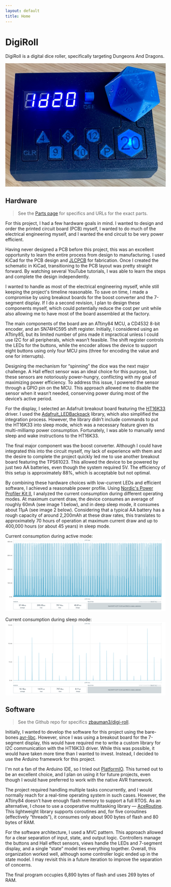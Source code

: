 ```yaml
---
layout: default
title: Home
---
```


# DigiRoll

DigiRoll is a digital dice roller, specifically targeting Dungeons And Dragons.

<img src="./assets/media/assembled/front-on.jpeg" class="img-full" />

## Hardware

> See the [Parts page](./parts) for specifics and URLs for the exact parts.

For this project, I had a few hardware goals in mind. I wanted to design and order the printed circuit board (PCB) myself, I wanted to do much of the electrical engineering myself, and I wanted the end circuit to be very power efficient.

Having never designed a PCB before this project, this was an excellent opportunity to learn the entire process from design to manufacturing. I used KiCad for the PCB design and [JLCPCB](https://jlcpcb.com/) for fabrication. Once I created the schematic in KiCad, transitioning to the PCB layout was pretty straight forward. By watching several YouTube tutorials, I was able to learn the steps and complete the design independently.

I wanted to handle as most of the electrical engineering myself, while still keeping the project's timeline reasonable. To save on time, I made a compromise by using breakout boards for the boost converter and the 7-segment display. If I do a second revision, I plan to design these components myself, which could potentially reduce the cost per unit while also allowing me to have most of the board assembled at the factory.

The main components of the board are an ATtiny84 MCU, a CD4532 8-bit encoder, and an SN74HC595 shift register. Initially, I considered using an ATtiny85, but its limited number of pins made it impractical unless I could use I2C for all peripherals, which wasn’t feasible. The shift register controls the LEDs for the buttons, while the encoder allows the device to support eight buttons using only four MCU pins (three for encoding the value and one for interrupts).

Designing the mechanism for “spinning” the dice was the next major challenge. A Hall effect sensor was an ideal choice for this purpose, but these sensors are notoriously power-hungry, conflicting with my goal of maximizing power efficiency. To address this issue, I powered the sensor through a GPIO pin on the MCU. This approach allowed me to disable the sensor when it wasn’t needed, conserving power during most of the device’s active period.

For the display, I selected an Adafruit breakout board featuring the [HT16K33](https://www.holtek.com/page/vg/HT16K33A) driver. I used the [Adafruit_LEDBackpack](https://github.com/adafruit/Adafruit_LED_Backpack) library, which also simplified the integration process. However, the library didn’t include commands to put the HT16K33 into sleep mode, which was a necessary feature given its multi-milliamp power consumption. Fortunately, I was able to manually send sleep and wake instructions to the HT16K33.

The final major component was the boost converter. Although I could have integrated this into the circuit myself, my lack of experience with them and the desire to complete the project quickly led me to use another breakout board featuring the TPS61023. This allowed the device to be powered by just two AA batteries, even though the system required 5V. The efficiency of this setup is approximately 88%, which is acceptable but not optimal.

By combining these hardware choices with low-current LEDs and efficient software, I achieved a reasonable power profile. Using [Nordic's Power Profiler Kit II](https://www.nordicsemi.com/Products/Development-hardware/Power-Profiler-Kit-2), I analyzed the current consumption during different operating modes. At maximum current draw, the device consumes an average of roughly 60mA (see image 1 below), and in deep sleep mode, it consumes about 11µA (see image 2 below). Considering that a typical AA battery has a rough capacity of around 2,200mAh at these draw rates, this translates to approximately 70 hours of operation at maximum current draw and up to 400,000 hours (or about 45 years) in sleep mode.


Current consumption during active mode:
<img src="./assets/media/power/active-large.png" class="img-full" />

Current consumption during sleep mode:
<img src="./assets/media/power/sleep-large.png" class="img-full" />

## Software

> See the Github repo for specifics [zbauman3/digi-roll](https://github.com/zbauman3/digi-roll).

Initially, I wanted to develop the software for this project using the bare-bones [avr-libc](https://github.com/avrdudes/avr-libc). However, since I was using a breakout board for the 7-segment display, this would have required me to write a custom library for I2C communication with the HT16K33 driver. While this was possible, it would have taken more time than I wanted to invest. Instead, I decided to use the Arduino framework for this project.

I'm not a fan of the Arduino IDE, so I tried out [PlatformIO](https://platformio.org/). This turned out to be an excellent choice, and I plan on using it for future projects, even though I would have preferred to work with the native AVR framework.

The project required handling multiple tasks concurrently, and I would normally reach for a real-time operating system in such cases. However, the ATtiny84 doesn’t have enough flash memory to support a full RTOS. As an alternative, I chose to use a cooperative multitasking library — [AceRoutine](https://github.com/bxparks/AceRoutine). This lightweight library supports coroutines and, for five coroutines (effectively “threads”), it consumes only about 900 bytes of flash and 80 bytes of RAM.

For the software architecture, I used a MVC pattern. This approach allowed for a clear separation of input, state, and output logic. Controllers manage the buttons and Hall effect sensors, views handle the LEDs and 7-segment display, and a single “state” model ties everything together. Overall, this organization worked well, although some controller logic ended up in the state model. I may revisit this in a future iteration to improve the separation of concerns.

The final program occupies 6,890 bytes of flash and uses 269 bytes of RAM.
